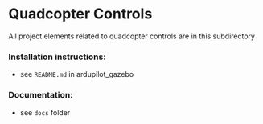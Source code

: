 # Quadcopter Controls

All project elements related to quadcopter controls are in this subdirectory

### Installation instructions:

- see `README.md` in ardupilot_gazebo

### Documentation:

- see `docs` folder